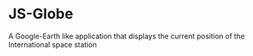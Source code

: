 # JS-Globe

A Google-Earth like application that displays the current position of the International space station
